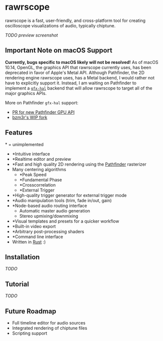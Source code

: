 # rawrscope

rawrscope is a fast, user-friendly, and cross-platform tool for creating
oscilloscope visualizations of audio, typically chiptune.

*TODO preview screenshot*

## Important Note on macOS Support

**Currently, bugs specific to macOS likely will not be resolved!** As of macOS
10.14, OpenGL, the graphics API that rawrscope currently uses, has been
deprecated in favor of Apple's Metal API. Although Pathfinder, the 2D rendering
engine rawrscope uses, has a Metal backend, I would rather not have to
explicitly support it. Instead, I am waiting on Pathfinder to implement a
[`gfx-hal`](https://github.com/gfx-rs/gfx) backend that will allow rawrscope to
target all of the major graphics APIs.

More on Pathfinder `gfx-hal` support:
* [PR for new Pathfinder GPU API](https://github.com/servo/pathfinder/pull/213)
* [bzm3r's WIP fork](https://github.com/bzm3r/pathfinder/tree/pf3-gfx-hal/)

## Features

\* = unimplemented

* \*Intuitive interface
* \*Realtime editor and preview
* \*Fast and high quality 2D rendering using the
  [Pathfinder](https://github.com/servo/pathfinder) rasterizer
* Many centering algorithms
  * \*Peak Speed
  * \*Fundamental Phase
  * \*Crosscorrelation
  * \*External Trigger
* \*High-quality trigger generator for external trigger mode
* \*Audio manipulation tools (trim, fade in/out, gain)
* \*Node-based audio routing interface
  * Automatic master audio generation
  * Stereo upmixing/downmixing
* \*Visual templates and presets for a quicker workflow
* \*Built-in video export
* \*Arbitrary post-processing shaders
* \*Command line interface
* Written in [Rust](https://www.rust-lang.org) :)

## Installation

*TODO*

## Tutorial

*TODO*

## Future Roadmap

* Full timeline editor for audio sources
* Integrated rendering of chiptune files
* Scripting support
